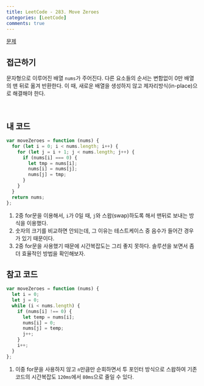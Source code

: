 ```yaml
---
title: LeetCode - 283. Move Zeroes
categories: [LeetCode]
comments: true
---
```


[문제](https://leetcode.com/problems/move-zeroes/)

## 접근하기

문자형으로 이루어진 배열 `nums`가 주어진다. 다른 요소들의 순서는 변함없이 0만 배열의 맨 뒤로 옮겨 반환한다. 이 때, 새로운 배열을 생성하지 않고 제자리방식(in-place)으로 해결해야 한다.

<br>

## 내 코드

```js
var moveZeroes = function (nums) {
  for (let i = 0; i < nums.length; i++) {
    for (let j = i + 1; j < nums.length; j++) {
      if (nums[i] === 0) {
        let tmp = nums[i];
        nums[i] = nums[j];
        nums[j] = tmp;
      }
    }
  }
  return nums;
};
```

1. 2중 for문을 이용해서, `i`가 0일 때, `j`와 스왑(swap)하도록 해서 맨뒤로 보내는 방식을 이용했다.
2. 숫자의 크기를 비교하면 안되는데, 그 이유는 테스트케이스 중 음수가 들어간 경우가 있기 때문이다.
3. 2중 for문을 사용했기 때문에 시간복잡도는 그리 좋지 못하다. 솔루션을 보면서 좀더 효율적인 방법을 확인해보자.

## 참고 코드

```js
var moveZeroes = function (nums) {
  let i = 0;
  let j = 0;
  while (i < nums.length) {
    if (nums[i] !== 0) {
      let temp = nums[i];
      nums[i] = 0;
      nums[j] = temp;
      j++;
    }
    i++;
  }
};
```

1. 이중 for문을 사용하지 않고 `n`만큼만 순회하면서 투 포인터 방식으로 스왑하여 기존 코드의 시간복잡도 `120ms`에서 `80ms`으로 줄일 수 있다.
